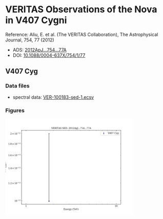 # VERITAS Observations of the Nova in V407 Cygni

Reference:
Aliu, E. et al. (The VERITAS Collaboration), The Astrophysical Journal, 754, 77 (2012)

- ADS: [2012ApJ...754...77A](http://adsabs.harvard.edu/abs/2012ApJ...754...77A)
- DOI: [10.1088/0004-637X/754/1/77](https://doi.org/10.1088/0004-637X/754/1/77)

## V407 Cyg
### Data files

- spectral data: [VER-100183-sed-1.ecsv](VER-100183-sed-1.ecsv)  


### Figures

<img src="figures/2012ApJ...754...77A-VER-100183-1-sed.png" alt="drawing" width="400"/>


